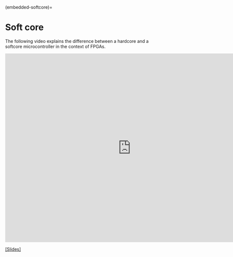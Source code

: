 (embedded-softcore)=
# Soft core

The following video explains the difference between a hardcore and a softcore microcontroller in the context of FPGAs.

<div class="video-container">
<iframe width="806" height="605" src="https://www.youtube.com/embed/nuOEWajfSxs" title="embedded softcore hardcore" frameborder="0" allow="accelerometer; autoplay; clipboard-write; encrypted-media; gyroscope; picture-in-picture" allowfullscreen></iframe>
</div>

[[Slides]](https://www.uio.no/studier/emner/matnat/fys/FYS4220/h22/lecture-slides/embedded_softcore_vs_hardtcore.pdf)
